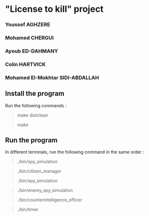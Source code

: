 # "License to kill" project 

### Youssef AGHZERE
### Mohamed CHERGUI
### Ayoub ED-DAHMANY  
### Colin HARTVICK
### Mohamed El-Mokhtar SIDI-ABDALLAH

## Install the program

Run the following commands :
> make distclean

> make

## Run the program
In different terminals, run the following command in the same order :
> ./bin/spy_simulation

> ./bin/citizen_manager

> ./bin/spy_simulation

> ./bin/enemy_spy_simulation

> ./bin/counterintelligence_officer

> ./bin/timer

